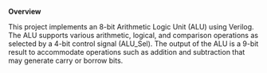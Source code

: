 **Overview**

This project implements an 8-bit Arithmetic Logic Unit (ALU) using Verilog. The ALU supports various arithmetic, logical, and comparison operations as selected by a 4-bit control signal (ALU_Sel). The output of the ALU is a 9-bit result to accommodate operations such as addition and subtraction that may generate carry or borrow bits.

